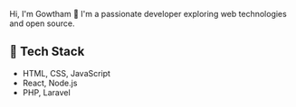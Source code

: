 Hi, I'm Gowtham 👋
I'm a passionate developer exploring web technologies and open source.


## 🚀 Tech Stack
- HTML, CSS, JavaScript
- React, Node.js
- PHP, Laravel
<!--
**iamGowtham96/iamgowtham96** is a ✨ _special_ ✨ repository because its `README.md` (this file) appears on your GitHub profile.

Here are some ideas to get you started:

- 🔭 I’m currently working on ...
- 🌱 I’m currently learning ...
- 👯 I’m looking to collaborate on ...
- 🤔 I’m looking for help with ...
- 💬 Ask me about ...
- 📫 How to reach me: ...
- 😄 Pronouns: ...
- ⚡ Fun fact: ...
-->
